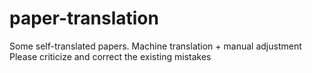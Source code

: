 # paper-translation
Some self-translated papers.
Machine translation + manual adjustment
Please criticize and correct the existing mistakes

